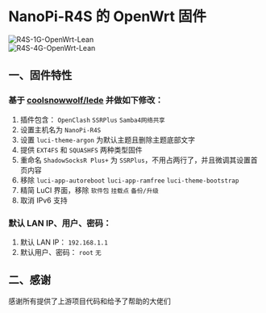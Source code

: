# NanoPi-R4S 的 OpenWrt 固件  
![R4S-1G-OpenWrt-Lean](https://github.com/RikudouPatrickstar/R4S-OpenWrt-Lean/workflows/R4S-1G-OpenWrt-Lean/badge.svg)  
![R4S-4G-OpenWrt-Lean](https://github.com/RikudouPatrickstar/R4S-OpenWrt-Lean/workflows/R4S-4G-OpenWrt-Lean/badge.svg)  

## 一、固件特性  
### 基于 [coolsnowwolf/lede](https://github.com/coolsnowwolf/lede) 并做如下修改：  
1. 插件包含： `OpenClash` `SSRPlus` `Samba4网络共享`  
2. 设置主机名为 `NanoPi-R4S`  
3. 设置 `luci-theme-argon` 为默认主题且删除主题底部文字  
4. 提供 `EXT4FS` 和 `SQUASHFS` 两种类型固件  
5. 重命名 `ShadowSocksR Plus+` 为 `SSRPlus`，不用占两行了，并且微调其设置首页内容  
6. 移除 `luci-app-autoreboot` `luci-app-ramfree` `luci-theme-bootstrap`  
7. 精简 LuCI 界面，移除 `软件包` `挂载点` `备份/升级`  
8. 取消 IPv6 支持  

### 默认 LAN IP、用户、密码：  
1. 默认 LAN IP： `192.168.1.1`  
2. 默认用户、密码： `root` `无`  

## 二、感谢  
   感谢所有提供了上游项目代码和给予了帮助的大佬们  
